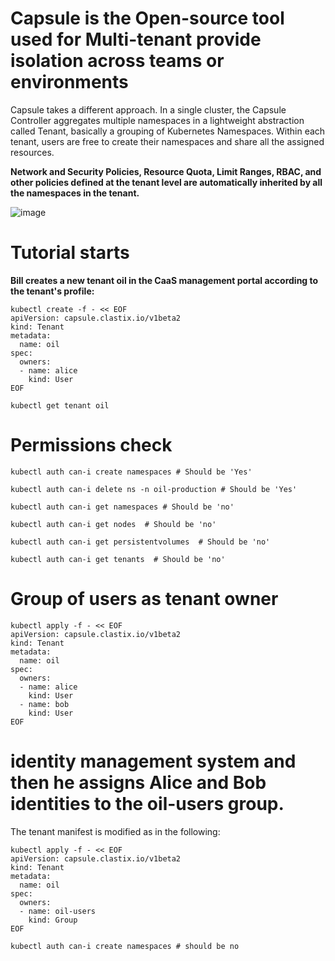 # Capsule is the Open-source tool used for Multi-tenant provide isolation across teams or environments 

Capsule takes a different approach.
In a single cluster,
the Capsule Controller aggregates multiple namespaces in a lightweight abstraction called Tenant,
basically a grouping of Kubernetes Namespaces.
Within each tenant,
users are free to create their namespaces and share all the assigned resources.

**Network and Security Policies, Resource Quota, Limit Ranges, RBAC, and other policies defined at the tenant level are automatically inherited by all the namespaces in the tenant.**

![image](https://github.com/Pruthvi2340/kubernetes-all/assets/152501425/f5317389-bccd-4d36-ab1d-cd8dfe1ee37a)


# Tutorial starts
**Bill creates a new tenant oil in the CaaS management portal according to the tenant's profile:**
```
kubectl create -f - << EOF
apiVersion: capsule.clastix.io/v1beta2
kind: Tenant
metadata:
  name: oil
spec:
  owners:
  - name: alice
    kind: User
EOF

kubectl get tenant oil
```
# Permissions check
```
kubectl auth can-i create namespaces # Should be 'Yes'

kubectl auth can-i delete ns -n oil-production # Should be 'Yes'

kubectl auth can-i get namespaces # Should be 'no'

kubectl auth can-i get nodes  # Should be 'no'

kubectl auth can-i get persistentvolumes  # Should be 'no'

kubectl auth can-i get tenants  # Should be 'no'

```

# Group of users as tenant owner
```
kubectl apply -f - << EOF
apiVersion: capsule.clastix.io/v1beta2
kind: Tenant
metadata:
  name: oil
spec:
  owners:
  - name: alice
    kind: User
  - name: bob
    kind: User
EOF
```
# identity management system and then he assigns Alice and Bob identities to the oil-users group.

The tenant manifest is modified as in the following:
```
kubectl apply -f - << EOF
apiVersion: capsule.clastix.io/v1beta2
kind: Tenant
metadata:
  name: oil
spec:
  owners:
  - name: oil-users
    kind: Group
EOF

kubectl auth can-i create namespaces # should be no
```

